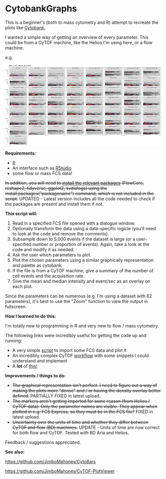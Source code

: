 # CytobankGraphs

This is a beginner's (both to mass cytometry and R) attempt to recreate the plots like [Cytobank.](https://www.cytobank.org)

I wanted a simple way of getting an overview of every parameter. This could be from a CyTOF machine, like the Helios I'm using here, or a flow machine.




e.g.

<img src="https://raw.githubusercontent.com/JimboMahoney/CytobankGraphs/master/Plot2.png"
  align="center" />

<b>Requirements:</b>
 - [R](https://cran.r-project.org/) 
 - An interface such as [RStudio](https://www.rstudio.com/) 
 - some flow or mass FCS data!
 
 
~~In addition, you will need to [install the relevant packages](https://www.datacamp.com/community/tutorials/r-packages-guide) (FlowCore, reshape2, tidyverse, ggplot2, svdialogs) using the install.packages("packagename") command, which is not included in the script.~~ UPDATED - Latest version includes all the code needed to check if the packages are present and install them if not.

<b>This script will:</b>

1) Read in a specified FCS file opened with a dialogue window.
2) Optionally transform the data using a data-specific logicle (you'll need to look at the code and remove the comments).
3) Subsample down to 5,000 events if the dataset is large (or a user-specified number or proportion of events). Again, take a look at the code and modify it as needed.
4) Ask the user which parameters to plot.
5) Plot the chosen parameters using a similar graphically representation and palette as cytobank.
5) If the file is from a CyTOF machine, give a summary of the number of cell events and the acquisition rate.
7) Give the mean and median intensity and event/sec as an overlay on each plot.

Since the parameters can be numerous (e.g. I'm using a dataset with 62 parameters), it's best to use the "Zoom" function to view the output in fullscreen.

<b> How I learned to do this: </b>

I'm totally new to programming in R and very new to flow / mass cytometry.

The following links were incredibly useful for getting the code up and running:

- A very simple [script](http://rforbiochemists.blogspot.com/2015/07/opening-and-plotting-some-flow.html) to import some FCS data and plot it
- An incredibly complex CyTOF [workflow](https://www.bioconductor.org/help/course-materials/2017/BioC2017/Day2/Workshops/CyTOF/doc/cytofWorkflow_BioC2017workshop.html) with some snippets I could understand and implement
- A <b>lot</b> of [this!](https://www.google.com/)

<b>Improvements / things to do:</b>

- ~~The graphical representation isn't perfect. I need to figure out a way of making the plots more "dense" and / or having the density overlay better defined.~~ PARTIALLY FIXED in latest upload.
- ~~The markers aren't getting imported for some reason (from Helios / CyTOF data). Only the parameter names are visible. They appear when plotted in e.g. FCS Express, so they must be in the FCS file?~~ FIXED in latest upload.
- ~~Uncertainty over the units of time and whether they differ between CyTOF and flow (BD) machines.~~ UPDATE - Units of time are now correct for both flow and CyTOF. Tested with BD Aria and Helios.

Feedback / suggestions appreciated.

<b>See also:</b>

https://github.com/JimboMahoney/CytoBars

https://github.com/JimboMahoney/CyTOF-PlotViewer



